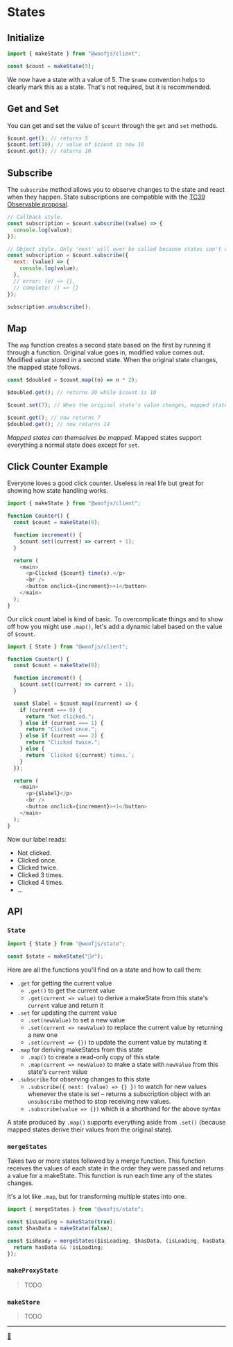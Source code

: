 # States

## Initialize

```js
import { makeState } from "@woofjs/client";

const $count = makeState(5);
```

We now have a state with a value of 5. The `$name` convention helps to clearly mark this as a state. That's not required, but it is recommended.

## Get and Set

You can get and set the value of `$count` through the `get` and `set` methods.

```js
$count.get(); // returns 5
$count.set(10); // value of $count is now 10
$count.get(); // returns 10
```

## Subscribe

The `subscribe` method allows you to observe changes to the state and react when they happen. State subscriptions are compatible with the [TC39 Observable proposal](https://github.com/tc39/proposal-observable).

```js
// Callback style.
const subscription = $count.subscribe((value) => {
  console.log(value);
});

// Object style. Only 'next' will ever be called because states can't complete or throw errors.
const subscription = $count.subscribe({
  next: (value) => {
    console.log(value);
  },
  // error: (e) => {},
  // complete: () => {}
});

subscription.unsubscribe();
```

## Map

The `map` function creates a second state based on the first by running it through a function. Original value goes in, modified value comes out. Modified value stored in a second state. When the original state changes, the mapped state follows.

```js
const $doubled = $count.map((n) => n * 2);

$doubled.get(); // returns 20 while $count is 10

$count.set(7); // When the original state's value changes, mapped states will follow

$count.get(); // now returns 7
$doubled.get(); // now returns 14
```

_Mapped states can themselves be mapped._ Mapped states support everything a normal state does except for `set`.

## Click Counter Example

Everyone loves a good click counter. Useless in real life but great for showing how state handling works.

```js
import { makeState } from "@woofjs/client";

function Counter() {
  const $count = makeState(0);

  function increment() {
    $count.set((current) => current + 1);
  }

  return (
    <main>
      <p>Clicked {$count} time(s).</p>
      <br />
      <button onclick={increment}>+1</button>
    </main>
  );
}
```

Our click count label is kind of basic. To overcomplicate things and to show off how you might use `.map()`, let's add a dynamic label based on the value of `$count`.

```js
import { State } from "@woofjs/client";

function Counter() {
  const $count = makeState(0);

  function increment() {
    $count.set((current) => current + 1);
  }

  const $label = $count.map((current) => {
    if (current === 0) {
      return "Not clicked.";
    } else if (current === 1) {
      return "Clicked once.";
    } else if (current === 2) {
      return "Clicked twice.";
    } else {
      return `Clicked ${current} times.`;
    }
  });

  return (
    <main>
      <p>{$label}</p>
      <br />
      <button onclick={increment}>+1</button>
    </main>
  );
}
```

Now our label reads:

- Not clicked.
- Clicked once.
- Clicked twice.
- Clicked 3 times.
- Clicked 4 times.
- ...

## API

### `State`

```js
import { State } from "@woofjs/state";

const $state = makeState("🤷‍♂️");
```

Here are all the functions you'll find on a state and how to call them:

- `.get` for getting the current value
  - `.get()` to get the current value
  - `.get(current => value)` to derive a makeState from this state's `current` value and return it
- `.set` for updating the current value
  - `.set(newValue)` to set a new value
  - `.set(current => newValue)` to replace the current value by returning a new one
  - `.set(current => {})` to update the current value by mutating it
- `.map` for deriving makeStates from this state
  - `.map()` to create a read-only copy of this state
  - `.map(current => newValue)` to make a state with `newValue` from this state's `current` value
- `.subscribe` for observing changes to this state
  - `.subscribe({ next: (value) => {} })` to watch for new values whenever the state is set &ndash; returns a subscription object with an `unsubscribe` method to stop receiving new values.
  - `.subscribe(value => {})` which is a shorthand for the above syntax

A state produced by `.map()` supports everything aside from `.set()` (because mapped states derive their values from the original state).

### `mergeStates`

Takes two or more states followed by a merge function. This function receives the values of each state in the order they were passed and returns a value for a makeState. This function is run each time any of the states changes.

It's a lot like `.map`, but for transforming multiple states into one.

```js
import { mergeStates } from "@woofjs/state";

const $isLoading = makeState(true);
const $hasData = makeState(false);

const $isReady = mergeStates($isLoading, $hasData, (isLoading, hasData) => {
  return hasData && !isLoading;
});
```

### `makeProxyState`

> TODO

### `makeStore`

> TODO

---

[🦆](https://www.manyducks.co)
